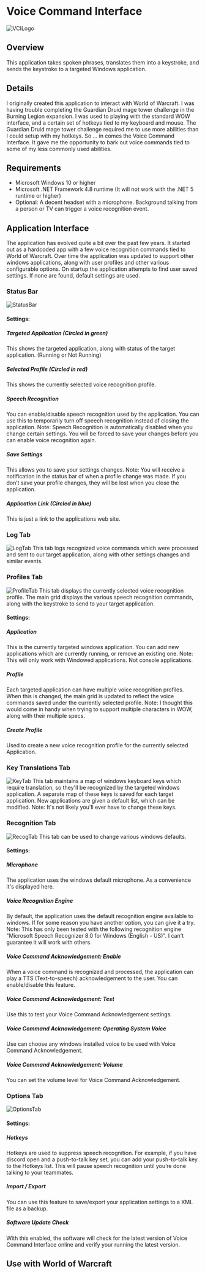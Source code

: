 # Voice Command Interface 
![VCILogo](https://github.com/zxeltor/voice_command_interface/blob/main/OrcYell.png)  
## Overview
This application takes spoken phrases, translates them into a keystroke, and sends the keystroke to a targeted Windows application.  
## Details
I originally created this application to interact with World of Warcraft. I was having trouble completing the Guardian Druid mage tower challenge in the Burning Legion expansion. I was used to playing with the standard WOW interface, and a certain set of hotkeys tied to my keyboard and mouse. The Guardian Druid mage tower challenge required me to use more abilities than I could setup with my hotkeys. So ... in comes the Voice Command Interface. It gave me the opportunity to bark out voice commands tied to some of my less commonly used abilities. 
## Requirements
* Microsoft Windows 10 or higher 
* Microsoft .NET Framework 4.8 runtime (It will not work with the .NET 5 runtime or higher) 
* Optional: A decent headset with a microphone. Background talking from a person or TV can trigger a voice recognition event. 
## Application Interface
The application has evolved quite a bit over the past few years. It started out as a hardcoded app with a few voice recognition commands tied to World of Warcraft. Over time the application was updated to support other windows applications, along with user profiles and other various configurable options. On startup the application attempts to find user saved settings. If none are found, default settings are used. 
### Status Bar 
![StatusBar](https://github.com/zxeltor/voice_command_interface/blob/main/ScreenShots/StatusBar.png) 
#### Settings: 
##### Targeted Application (Circled in green) 
This shows the targeted application, along with status of the target application. (Running or Not Running) 
##### Selected Profile (Circled in red) 
This shows the currently selected voice recognition profile. 
##### Speech Recognition 
You can enable/disable speech recognition used by the application. You can use this to temporarily turn off speech recognition instead of closing the application. 
Note: Speech Recognition is automatically disabled when you change certain settings. You will be forced to save your changes before you can enable voice recognition again. 
##### Save Settings 
This allows you to save your settings changes. 
Note: You will receive a notification in the status bar of when a profile change was made. If you don’t save your profile changes, they will be lost when you close the application. 
##### Application Link (Circled in blue) 
This is just a link to the applications web site. 
### Log Tab 
![LogTab](https://github.com/zxeltor/voice_command_interface/blob/main/ScreenShots/LogTab.png) 
This tab logs recognized voice commands which were processed and sent to our target application, along with other settings changes and similar events. 
### Profiles Tab 
![ProfileTab](https://github.com/zxeltor/voice_command_interface/blob/main/ScreenShots/ProfilesTab.png) 
This tab displays the currently selected voice recognition profile. The main grid displays the various speech recognition commands, along with the keystroke to send to your target application. 
#### Settings: 
##### Application 
This is the currently targeted windows application. You can add new applications which are currently running, or remove an existing one. 
Note: This will only work with Windowed applications. Not console applications. 
##### Profile 
Each targeted application can have multiple voice recognition profiles. When this is changed, the main grid is updated to reflect the voice commands saved under the currently selected profile. 
Note: I thought this would come in handy when trying to support multiple characters in WOW, along with their multiple specs. 
##### Create Profile 
Used to create a new voice recognition profile for the currently selected Application. 
### Key Translations Tab 
![KeyTab](https://github.com/zxeltor/voice_command_interface/blob/main/ScreenShots/KeyTranslationTab.png) 
This tab maintains a map of windows keyboard keys which require translation, so they'll be recognized by the targeted windows application. A separate map of these keys is saved for each target application. New applications are given a default list, which can be modified. 
Note: It's not likely you'll ever have to change these keys. 
### Recognition Tab 
![RecogTab](https://github.com/zxeltor/voice_command_interface/blob/main/ScreenShots/RecognitionTab.png) 
This tab can be used to change various windows defaults. 
#### Settings: 
##### Microphone 
The application uses the windows default microphone. As a convenience it's displayed here. 
##### Voice Recognition Engine 
By default, the application uses the default recognition engine available to windows. If for some reason you have another option, you can give it a try. 
Note: This has only been tested with the following recognition engine "Microsoft Speech Recognizer 8.0 for Windows (English - US)". I can't guarantee it will work with others. 
##### Voice Command Acknowledgement: Enable 
When a voice command is recognized and processed, the application can play a TTS (Text-to-speech) acknowledgement to the user. You can enable/disable this feature. 
##### Voice Command Acknowledgement: Test 
Use this to test your Voice Command Acknowledgement settings. 
##### Voice Command Acknowledgement: Operating System Voice 
Use can choose any windows installed voice to be used with Voice Command Acknowledgement. 
##### Voice Command Acknowledgement: Volume 
You can set the volume level for Voice Command Acknowledgement. 
### Options Tab 
![OptionsTab](https://github.com/zxeltor/voice_command_interface/blob/main/ScreenShots/OptionsTab.png)  
#### Settings: 
##### Hotkeys 
Hotkeys are used to suppress speech recognition. For example, if you have discord open and a push-to-talk key set, you can add your push-to-talk key to the Hotkeys list. This will pause speech recognition until you’re done talking to your teammates. 
##### Import / Export 
You can use this feature to save/export your application settings to a XML file as a backup. 
##### Software Update Check 
With this enabled, the software will check for the latest version of Voice Command Interface online and verify your running the latest version. 
## Use with World of Warcraft
